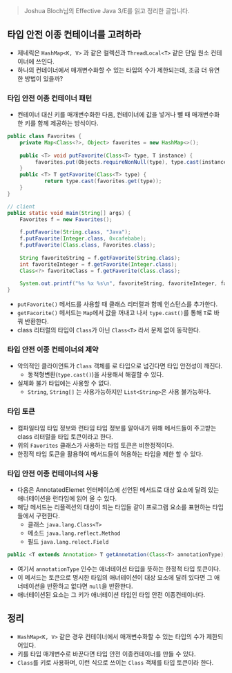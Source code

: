 > Joshua Bloch님의 Effective Java 3/E를 읽고 정리한 글입니다.
> 

## 타입 안전 이종 컨테이너를 고려하라

- 제네릭은 `HashMap<K, V>` 과 같은 컬렉션과 `ThreadLocal<T>` 같은 단일 원소 컨테이너에 쓰인다.
- 하나의 컨테이너에서 매개변수화할 수 있는 타입의 수가 제한되는데, 조금 더 유연한 방법이 있을까?

### 타입 안전 이종 컨테이너 패턴

- 컨테이너 대신 키를 매개변수화한 다음, 컨테이너에 값을 넣거나 뺄 때 매개변수화한 키를 함께 제공하는 방식이다.

```java
public class Favorites {
    private Map<Class<?>, Object> favorites = new HashMap<>();
		
    public <T> void putFavorite(Class<T> type, T instance) {
         favorites.put(Objects.requireNonNull(type), type.cast(instance));
    }
    public <T> T getFavorite(Class<T> type) {
		    return type.cast(favorites.get(type));
    }
}

// client
public static void main(String[] args) {
    Favorites f = new Favorites();
		
    f.putFavorite(String.class, "Java");
    f.putFavorite(Integer.class, 0xcafebabe);
    f.putFavorite(Class.class, Favorites.class);
		
    String favoriteString = f.getFavorite(String.class);
    int favoriteInteger = f.getFavorite(Integer.class);
    Class<?> favoriteClass = f.getFavorite(Class.class);
		
    System.out.printf("%s %x %s\n", favoriteString, favoriteInteger, favoriteClass.getName());
}
```

- `putFavorite()` 메서드를 사용할 때 클래스 리터럴과 함께 인스턴스를 추가한다.
- `getFacorite()` 메서드는 `Map`에서 값을 꺼내고 나서 `type.cast()`를 통해 `T`로 바꿔 반환한다.
- class 리터럴의 타입이 `Class`가 아닌 `Class<T>` 라서 문제 없이 동작한다.

### 타입 안전 이종 컨테이너의 제약

- 악의적인 클라이언트가 `Class` 객체를 로 타입으로 넘긴다면 타입 안전성이 깨진다.
    - 동적형변환(`type.cast()`)을 사용해서 해결할 수 있다.
- 실체화 불가 타입에는 사용할 수 없다.
    - `String`, `String[]` 는 사용가능하지만 `List<String>`은 사용 불가능하다.

### 타입 토큰

- 컴파일타임 타입 정보와 런타임 타입 정보를 알아내기 위해 메서드들이 주고받는 class 리터럴을 타입 토큰이라고 한다.
- 위의 `Favorites` 클래스가 사용하는 타입 토큰은 비한정적이다.
- 한정적 타입 토큰을 활용하여 메서드들이 허용하는 타입을 제한 할 수 있다.

### 타입 안전 이종 컨테이너의 사용

- 다음은 AnnotatedElemet 인터페이스에 선언된 메서드로 대상 요소에 달려 있는 애너테이션을 런타임에 읽어 올 수 있다.
- 해당 메서드는 리플렉션의 대상이 되는 타입들 같이 프로그램 요소를 표현하는 타입들에서 구현한다.
    - 클래스 `java.lang.Class<T>`
    - 메소드 `java.lang.reflect.Method`
    - 필드 `java.lang.relect.Field`

```java
public <T extends Annotation> T getAnnotation(Class<T> annotationType);
```

- 여기서 `annotationType` 인수는 애너테이션 타입을 뜻하는 한정적 타입 토큰이다.
- 이 메서드는 토큰으로 명시한 타입의 애너테이션이 대상 요소에 달려 있다면 그 애너테이션을 반환하고 없다면 `null`을 반환한다.
- 애너테이션된 요소는 그 키가 애너테이션 타입인 타입 안전 이종컨테이너다.

## 정리

- `HashMap<K, V>` 같은 경우 컨테이너에서 매개변수화할 수 있는 타입의 수가 제한되어있다.
- 키를 타입 매개변수로 바꾼다면 타입 안전 이종컨테이너를 만들 수 있다.
- `Class`를 키로 사용하며, 이런 식으로 쓰이는 `Class` 객체를 타입 토큰이라 한다.